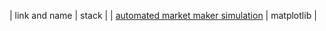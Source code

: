 | link and name | stack |
| [automated market maker simulation](https://github.com/RickOwri/token-engineering/blob/main/TokenEngineering%20Python%20Course.ipynb) | matplotlib |
